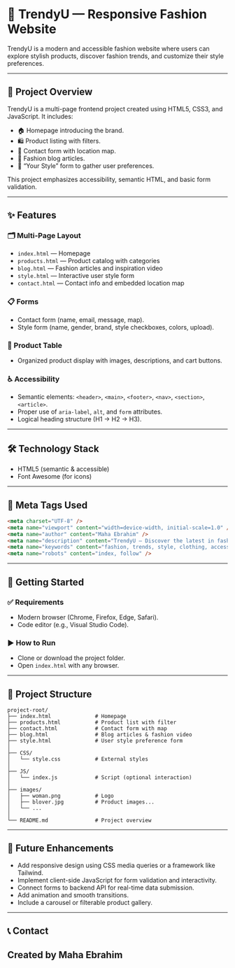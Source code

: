 # 👗 TrendyU — Responsive Fashion Website

TrendyU is a modern and accessible fashion website where users can explore stylish products, discover fashion trends, and customize their style preferences.

---

## 📌 Project Overview

TrendyU is a multi-page frontend project created using HTML5, CSS3, and JavaScript. It includes:

- 🏠 Homepage introducing the brand.
- 🛍️ Product listing with filters.
- 📝 Contact form with location map.
- 📰 Fashion blog articles.
- 🎨 “Your Style” form to gather user preferences.

This project emphasizes accessibility, semantic HTML, and basic form validation.

---

## ✨ Features

### 🗂️ Multi-Page Layout

- `index.html` — Homepage
- `products.html` — Product catalog with categories
- `blog.html` — Fashion articles and inspiration video
- `style.html` — Interactive user style form
- `contact.html` — Contact info and embedded location map

### 📋 Forms

- Contact form (name, email, message, map).
- Style form (name, gender, brand, style checkboxes, colors, upload).

### 🛒 Product Table

- Organized product display with images, descriptions, and cart buttons.

### ♿ Accessibility

- Semantic elements: `<header>`, `<main>`, `<footer>`, `<nav>`, `<section>`, `<article>`.
- Proper use of `aria-label`, `alt`, and `form` attributes.
- Logical heading structure (H1 → H2 → H3).

---

## 🛠️ Technology Stack

- HTML5 (semantic & accessible)
- Font Awesome (for icons)

---

## 🧠 Meta Tags Used

```html
<meta charset="UTF-8" />
<meta name="viewport" content="width=device-width, initial-scale=1.0" />
<meta name="author" content="Maha Ebrahim" />
<meta name="description" content="TrendyU – Discover the latest in fashion." />
<meta name="keywords" content="fashion, trends, style, clothing, accessories" />
<meta name="robots" content="index, follow" />
```

---

## 🚀 Getting Started

### ✅ Requirements

- Modern browser (Chrome, Firefox, Edge, Safari).
- Code editor (e.g., Visual Studio Code).

### ▶️ How to Run

- Clone or download the project folder.
- Open `index.html` with any browser.

---

## 📁 Project Structure

```
project-root/
├── index.html              # Homepage
├── products.html           # Product list with filter
├── contact.html            # Contact form with map
├── blog.html               # Blog articles & fashion video
├── style.html              # User style preference form
│
├── CSS/
│   └── style.css           # External styles
│
├── JS/
│   └── index.js            # Script (optional interaction)
│
├── images/
│   ├── woman.png           # Logo
│   ├── blover.jpg          # Product images...
│   └── ...
│
└── README.md               # Project overview
```

---

## 🚧 Future Enhancements

- Add responsive design using CSS media queries or a framework like Tailwind.
- Implement client-side JavaScript for form validation and interactivity.
- Connect forms to backend API for real-time data submission.
- Add animation and smooth transitions.
- Include a carousel or filterable product gallery.

---

## 📞 Contact

## Created by **Maha Ebrahim**
